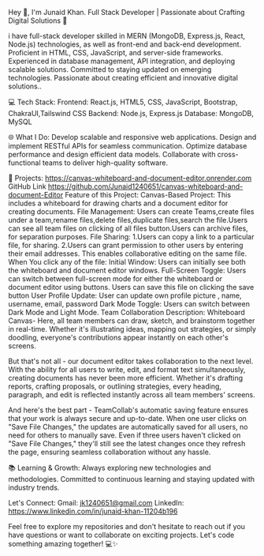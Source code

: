 Hey 👋, I'm Junaid Khan. Full Stack Developer | Passionate about Crafting Digital Solutions 🚀

i have full-stack developer skilled in MERN (MongoDB, Express.js, React, Node.js) technologies, as well as front-end and back-end development. Proficient in HTML, CSS, JavaScript, and server-side frameworks. Experienced in database management, API integration, and deploying scalable solutions. Committed to staying updated on emerging technologies. Passionate about creating efficient and innovative digital solutions..

💻 Tech Stack:
Frontend: React.js, HTML5, CSS, JavaScript, Bootstrap, ChakraUI,Tailswind CSS
Backend: Node.js, Express.js
Database: MongoDB, MySQL

🌐 What I Do:
Develop scalable and responsive web applications.
Design and implement RESTful APIs for seamless communication.
Optimize database performance and design efficient data models.
Collaborate with cross-functional teams to deliver high-quality software.

🚀 Projects:
https://canvas-whiteboard-and-document-editor.onrender.com
GitHub Link
https://github.com/Junaid1240651/canvas-whiteboard-and-document-Editor
Feature of this Project:
Canvas-Based Project: This includes a whiteboard for drawing charts and a document editor for creating documents.
File Management:
Users can create Teams,create files under a team,rename files,delete files,duplicate files,search the file.Users can see all team files on clicking of all files button.Users can archive files, for separation purposes.
File Sharing:
1.Users can copy a link to a particular file, for sharing.
2.Users can grant permission to other users by entering their email addresses. This enables collaborative editing on the same file.
When You click any of the file:
Initial Window: Users can initially see both the whiteboard and document editor windows.
Full-Screen Toggle:
Users can switch between full-screen mode for either the whiteboard or document editor using buttons.
Users can save this file on clicking the save button
User Profile Update:
User can update own profile picture , name, username, email, password 
Dark Mode Toggle:
Users can switch between Dark Mode and Light Mode.
Team Collaboration Description:
Whiteboard Canvas- Here, all team members can draw, sketch, and brainstorm together in real-time. Whether it's illustrating ideas, mapping out strategies, or simply doodling, everyone's contributions appear instantly on each other's screens.

But that's not all - our document editor takes collaboration to the next level. With the ability for all users to write, edit, and format text simultaneously, creating documents has never been more efficient. Whether it's drafting reports, crafting proposals, or outlining strategies, every heading, paragraph, and edit is reflected instantly across all team members' screens.

And here's the best part - TeamCollab's automatic saving feature ensures that your work is always secure and up-to-date. When one user clicks on "Save File Changes," the updates are automatically saved for all users, no need for others to manually save. Even if three users haven't clicked on "Save File Changes," they'll still see the latest changes once they refresh the page, ensuring seamless collaboration without any hassle.

📚 Learning & Growth:
Always exploring new technologies and methodologies.
Committed to continuous learning and staying updated with industry trends.

Let's Connect:
Gmail: jk1240651@gmail.com
LinkedIn: https://www.linkedin.com/in/junaid-khan-11204b196

Feel free to explore my repositories and don't hesitate to reach out if you have questions or want to collaborate on exciting projects. Let's code something amazing together! 💻✨
